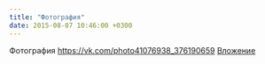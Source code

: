 ```yaml
---
title: "Фотография"
date: 2015-08-07 10:46:00 +0300
---
```


Фотография
<a class="vk-attach" href="https://vk.com/photo41076938_376190659">https://vk.com/photo41076938_376190659</a>
<a class="vk-attach" href="https://vk.com/photo41076938_376190659">Вложение</a>
